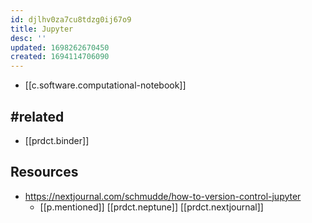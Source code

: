 ```yaml
---
id: djlhv0za7cu8tdzg0ij67o9
title: Jupyter
desc: ''
updated: 1698262670450
created: 1694114706090
---
```


- [[c.software.computational-notebook]]

## #related

- [[prdct.binder]]

## Resources

- https://nextjournal.com/schmudde/how-to-version-control-jupyter
  - [[p.mentioned]] [[prdct.neptune]] [[prdct.nextjournal]]